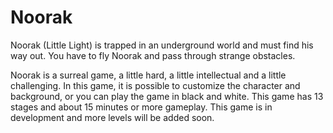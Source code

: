# Noorak

Noorak (Little Light) is trapped in an underground world and must find his way out. You have to fly Noorak and pass through strange obstacles.

Noorak is a surreal game, a little hard, a little intellectual and a little challenging.
In this game, it is possible to customize the character and background, or you can play the game in black and white.
This game has 13 stages and about 15 minutes or more gameplay. This game is in development and more levels will be added soon.
